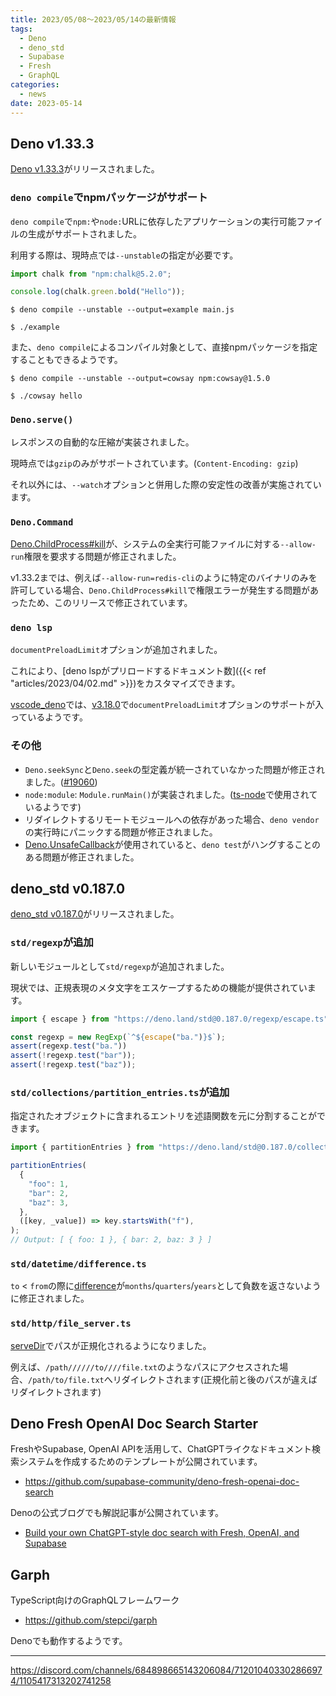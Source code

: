 ```yaml
---
title: 2023/05/08〜2023/05/14の最新情報
tags:
  - Deno
  - deno_std
  - Supabase
  - Fresh
  - GraphQL
categories:
  - news
date: 2023-05-14
---
```


## Deno v1.33.3

[Deno v1.33.3](https://github.com/denoland/deno/releases/tag/v1.33.3)がリリースされました。

### `deno compile`でnpmパッケージがサポート

`deno compile`で`npm:`や`node:`URLに依存したアプリケーションの実行可能ファイルの生成がサポートされました。

利用する際は、現時点では`--unstable`の指定が必要です。

```javascript
import chalk from "npm:chalk@5.2.0";

console.log(chalk.green.bold("Hello"));
```

```shell
$ deno compile --unstable --output=example main.js

$ ./example
```

また、`deno compile`によるコンパイル対象として、直接npmパッケージを指定することもできるようです。

```shell
$ deno compile --unstable --output=cowsay npm:cowsay@1.5.0

$ ./cowsay hello
```

### `Deno.serve()`

レスポンスの自動的な圧縮が実装されました。

現時点では`gzip`のみがサポートされています。(`Content-Encoding: gzip`)

それ以外には、`--watch`オプションと併用した際の安定性の改善が実施されています。

### `Deno.Command`

[Deno.ChildProcess#kill](https://deno.land/api@v1.33.3?s=Deno.ChildProcess&p=prototype.kill)が、システムの全実行可能ファイルに対する`--allow-run`権限を要求する問題が修正されました。

v1.33.2までは、例えば`--allow-run=redis-cli`のように特定のバイナリのみを許可している場合、`Deno.ChildProcess#kill`で権限エラーが発生する問題があったため、このリリースで修正されています。

### `deno lsp`

`documentPreloadLimit`オプションが追加されました。

これにより、[deno lspがプリロードするドキュメント数]({{< ref "articles/2023/04/02.md" >}})をカスタマイズできます。

[vscode_deno](https://github.com/denoland/vscode_deno)では、[v3.18.0](https://github.com/denoland/vscode_deno/compare/3.17.0...3.18.0)で`documentPreloadLimit`オプションのサポートが入っているようです。

### その他

- `Deno.seekSync`と`Deno.seek`の型定義が統一されていなかった問題が修正されました。([#19060](https://github.com/denoland/deno/issues/19060))
- `node:module`: `Module.runMain()`が実装されました。([ts-node](https://github.com/TypeStrong/ts-node)で使用されているようです)
- リダイレクトするリモートモジュールへの依存があった場合、`deno vendor`の実行時にパニックする問題が修正されました。
- [Deno.UnsafeCallback](https://deno.land/api@v1.33.3?s=Deno.UnsafeCallback&unstable)が使用されていると、`deno test`がハングすることのある問題が修正されました。


## deno_std v0.187.0

[deno_std v0.187.0](https://github.com/denoland/deno_std/releases/tag/0.187.0)がリリースされました。

### `std/regexp`が追加

新しいモジュールとして`std/regexp`が追加されました。

現状では、正規表現のメタ文字をエスケープするための機能が提供されています。

```javascript
import { escape } from "https://deno.land/std@0.187.0/regexp/escape.ts";

const regexp = new RegExp(`^${escape("ba.")}$`);
assert(regexp.test("ba."))
assert(!regexp.test("bar"));
assert(!regexp.test("baz"));
```


### `std/collections/partition_entries.ts`が追加

指定されたオブジェクトに含まれるエントリを述語関数を元に分割することができます。

```javascript
import { partitionEntries } from "https://deno.land/std@0.187.0/collections/partition_entries.ts";

partitionEntries(
  {
    "foo": 1,
    "bar": 2,
    "baz": 3,
  },
  ([key, _value]) => key.startsWith("f"),
);
// Output: [ { foo: 1 }, { bar: 2, baz: 3 } ]
```

### `std/datetime/difference.ts`

`to` < `from`の際に[difference](https://deno.land/std@0.187.0/datetime/difference.ts?s=difference)が`months`/`quarters`/`years`として負数を返さないように修正されました。

### `std/http/file_server.ts`

[serveDir](https://deno.land/std@0.187.0/http/file_server.ts?s=serveDir)でパスが正規化されるようになりました。

例えば、`/path//////to////file.txt`のようなパスにアクセスされた場合、`/path/to/file.txt`へリダイレクトされます(正規化前と後のパスが違えばリダイレクトされます)

## Deno Fresh OpenAI Doc Search Starter

FreshやSupabase, OpenAI APIを活用して、ChatGPTライクなドキュメント検索システムを作成するためのテンプレートが公開されています。

- https://github.com/supabase-community/deno-fresh-openai-doc-search

Denoの公式ブログでも解説記事が公開されています。

- [Build your own ChatGPT-style doc search with Fresh, OpenAI, and Supabase](https://deno.com/blog/build-chatgpt-doc-search-with-supabase-fresh)

## Garph

TypeScript向けのGraphQLフレームワーク

- https://github.com/stepci/garph

Denoでも動作するようです。

---

https://discord.com/channels/684898665143206084/712010403302866974/1105417313202741258
